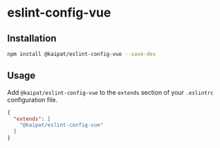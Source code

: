 # eslint-config-vue

## Installation
```sh
npm install @kaipat/eslint-config-vue --save-dev
```

## Usage
Add `@kaipat/eslint-config-vue` to the `extends` section of your `.eslintrc` configuration file.
```json
{
  "extends": [
    "@kaipat/eslint-config-vue"
  ]
}
```
